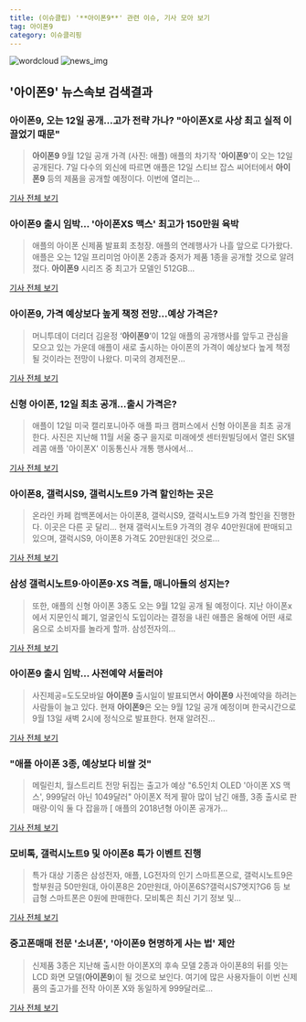 ```yaml
---
title: (이슈클립) '**아이폰9**' 관련 이슈, 기사 모아 보기
tag: 아이폰9
category: 이슈클리핑
---
```

![wordcloud](https://s3.ap-northeast-2.amazonaws.com/lyrics101-wordcloud/2018-09-08-1536397547.png)
![news_img](https://user-images.githubusercontent.com/42597476/44507050-1206f400-a6e4-11e8-8d98-7ffbfebb353f.png)
## **'**아이폰9**'** 뉴스속보 검색결과
### **아이폰9**, 오는 12일 공개…고가 전략 가나? "아이폰X로 사상 최고 실적 이끌었기 때문"

>**아이폰9** 9월 12일 공개 가격 (사진: 애플) 애플의 차기작 '**아이폰9**'이 오는 12일 공개된다. 7일 다수의 외신에 따르면 애플은 12일 스티브 잡스 씨어터에서 **아이폰9** 등의 제품을 공개할 예정이다. 이번에 열리는...

<a href="http://www.jemin.com/news/articleView.html?idxno=537687" target="_blank">기사 전체 보기</a>

### **아이폰9** 출시 임박… '아이폰XS 맥스' 최고가 150만원 육박

>애플의 아이폰 신제품 발표회 초청장. 애플의 연례행사가 나흘 앞으로 다가왔다. 애플은 오는 12일 프리미엄 아이폰 2종과 중저가 제품 1종을 공개할 것으로 알려졌다. **아이폰9** 시리즈 중 최고가 모델인 512GB...

<a href="http://moneys.mt.co.kr/news/mwView.php?no=2018090814418069913" target="_blank">기사 전체 보기</a>

### **아이폰9**, 가격 예상보다 높게 책정 전망...예상 가격은?

>머니투데이 더리더 김윤정 ‘**아이폰9**’이 12일 애플의 공개행사를 앞두고 관심을 모으고 있는 가운데 애플이 새로 출시하는 아이폰의 가격이 예상보다 높게 책정될 것이라는 전망이 나왔다. 미국의 경제전문...

<a href="http://theleader.mt.co.kr/articleView.html?no=2018090815147892754" target="_blank">기사 전체 보기</a>

### 신형 아이폰, 12일 최초 공개…출시 가격은?

>애플이 12일 미국 캘리포니아주 애플 파크 캠퍼스에서 신형 아이폰을 최초 공개한다. 사진은 지난해 11월 서울 중구 을지로 미래에셋 센터원빌딩에서 열린 SK텔레콤 애플 '아이폰X' 이동통신사 개통 행사에서...

<a href="http://news.tf.co.kr/read/economy/1732632.htm" target="_blank">기사 전체 보기</a>

### 아이폰8, 갤럭시S9, 갤럭시노트9 가격 할인하는 곳은

>온라인 카페 컴백폰에서는 아이폰8, 갤럭시S9, 갤럭시노트9 가격 할인을 진행한다. 이곳은 다른 곳 달리... 현재 갤럭시노트9 가격의 경우 40만원대에 판매되고 있으며, 갤럭시S9, 아이폰8 가격도 20만원대인 것으로...

<a href="http://www.ekn.kr/news/article.html?no=385038" target="_blank">기사 전체 보기</a>

### 삼성 갤럭시노트9·**아이폰9**·XS 격돌, 매니아들의 성지는?

>또한, 애플의 신형 아이폰 3종도 오는 9월 12일 공개 될 예정이다. 지난 아이폰x에서 지문인식 폐기, 얼굴인식 도입이라는 결정을 내린 애플은 올해에 어떤 새로움으로 소비자를 놀라게 할까. 삼성전자의...

<a href="http://research-paper.co.kr/news/view/51405" target="_blank">기사 전체 보기</a>

### **아이폰9** 출시 임박... 사전예약 서둘러야

>사진제공=도도모바일 **아이폰9** 출시일이 발표되면서 **아이폰9** 사전예약을 하려는 사람들이 늘고 있다. 현재 **아이폰9**은 오는 9월 12일 공개 예정이며 한국시간으로 9월 13일 새벽 2시에 정식으로 발표한다. 현재 알려진...

<a href="http://www.newsworker.co.kr/news/articleView.html?idxno=21670" target="_blank">기사 전체 보기</a>

### "애플 아이폰 3종, 예상보다 비쌀 것"

>메릴린치, 월스트리트 전망 뒤집는 출고가 예상 "6.5인치 OLED '아이폰 XS 맥스', 999달러 아닌 1049달러" 아이폰X 적게 팔아 많이 남긴 애플, 3종 출시로 판매량·이익 둘 다 잡을까 [ 애플의 2018년형 아이폰 공개가...

<a href="http://view.asiae.co.kr/news/view.htm?idxno=2018090707524919084" target="_blank">기사 전체 보기</a>

### 모비톡, 갤럭시노트9 및 아이폰8 특가 이벤트 진행

>특가 대상 기종은 삼성전자, 애플, LG전자의 인기 스마트폰으로, 갤럭시노트9은 할부원금 50만원대, 아이폰8은 20만원대, 아이폰6S?갤럭시S7엣지?G6 등 보급형 스마트폰은 0원에 판매한다. 모비톡은 최신 기기 정보 및...

<a href="http://www.fomos.kr/redirect/news_view?news_cate_id=2&entry_id=63500" target="_blank">기사 전체 보기</a>

### 중고폰매매 전문 '소녀폰', '**아이폰9** 현명하게 사는 법' 제안

>신제품 3종은 지난해 출시한 아이폰X의 후속 모델 2종과 아이폰8의 뒤를 잇는 LCD 화면 모델(**아이폰9**)이 될 것으로 보인다. 여기에 많은 사용자들이 이번 신제품의 출고가를 전작 아이폰 X와 동일하게 999달러로...

<a href="http://www.it-b.co.kr/news/articleView.html?idxno=24090" target="_blank">기사 전체 보기</a>


